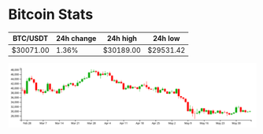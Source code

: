 # Bitcoin Stats

BTC/USDT|24h change|24h high|24h low|
|---|---|---|---|
|$30071.00|1.36%|$30189.00|$29531.42|

<img src="./chart.svg">
